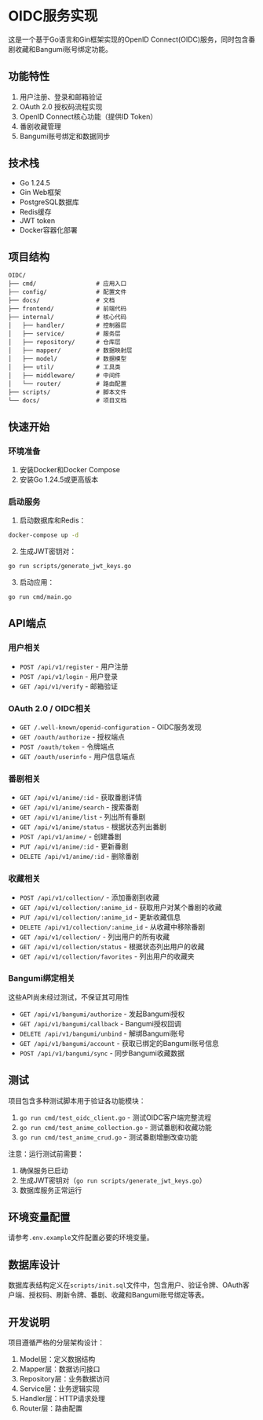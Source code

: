 # OIDC服务实现

这是一个基于Go语言和Gin框架实现的OpenID Connect(OIDC)服务，同时包含番剧收藏和Bangumi账号绑定功能。

## 功能特性

1. 用户注册、登录和邮箱验证
2. OAuth 2.0 授权码流程实现
3. OpenID Connect核心功能（提供ID Token）
4. 番剧收藏管理
5. Bangumi账号绑定和数据同步

## 技术栈

- Go 1.24.5
- Gin Web框架
- PostgreSQL数据库
- Redis缓存
- JWT token
- Docker容器化部署

## 项目结构

```
OIDC/
├── cmd/                 # 应用入口
├── config/              # 配置文件
├── docs/                # 文档
├── frontend/            # 前端代码
├── internal/            # 核心代码
│   ├── handler/         # 控制器层
│   ├── service/         # 服务层
│   ├── repository/      # 仓库层
│   ├── mapper/          # 数据映射层
│   ├── model/           # 数据模型
│   ├── util/            # 工具类
│   ├── middleware/      # 中间件
│   └── router/          # 路由配置
├── scripts/             # 脚本文件
└── docs/                # 项目文档
```

## 快速开始

### 环境准备

1. 安装Docker和Docker Compose
2. 安装Go 1.24.5或更高版本

### 启动服务

1. 启动数据库和Redis：
```bash
docker-compose up -d
```

2. 生成JWT密钥对：
```bash
go run scripts/generate_jwt_keys.go
```

3. 启动应用：
```bash
go run cmd/main.go
```

## API端点

### 用户相关
- `POST /api/v1/register` - 用户注册
- `POST /api/v1/login` - 用户登录
- `GET /api/v1/verify` - 邮箱验证

### OAuth 2.0 / OIDC相关
- `GET /.well-known/openid-configuration` - OIDC服务发现
- `GET /oauth/authorize` - 授权端点
- `POST /oauth/token` - 令牌端点
- `GET /oauth/userinfo` - 用户信息端点

### 番剧相关
- `GET /api/v1/anime/:id` - 获取番剧详情
- `GET /api/v1/anime/search` - 搜索番剧
- `GET /api/v1/anime/list` - 列出所有番剧
- `GET /api/v1/anime/status` - 根据状态列出番剧
- `POST /api/v1/anime/` - 创建番剧
- `PUT /api/v1/anime/:id` - 更新番剧
- `DELETE /api/v1/anime/:id` - 删除番剧

### 收藏相关
- `POST /api/v1/collection/` - 添加番剧到收藏
- `GET /api/v1/collection/:anime_id` - 获取用户对某个番剧的收藏
- `PUT /api/v1/collection/:anime_id` - 更新收藏信息
- `DELETE /api/v1/collection/:anime_id` - 从收藏中移除番剧
- `GET /api/v1/collection/` - 列出用户的所有收藏
- `GET /api/v1/collection/status` - 根据状态列出用户的收藏
- `GET /api/v1/collection/favorites` - 列出用户的收藏夹

### Bangumi绑定相关
这些API尚未经过测试，不保证其可用性
- `GET /api/v1/bangumi/authorize` - 发起Bangumi授权
- `GET /api/v1/bangumi/callback` - Bangumi授权回调
- `DELETE /api/v1/bangumi/unbind` - 解绑Bangumi账号
- `GET /api/v1/bangumi/account` - 获取已绑定的Bangumi账号信息
- `POST /api/v1/bangumi/sync` - 同步Bangumi收藏数据

## 测试

项目包含多种测试脚本用于验证各功能模块：

1. `go run cmd/test_oidc_client.go` - 测试OIDC客户端完整流程
2. `go run cmd/test_anime_collection.go` - 测试番剧和收藏功能
3. `go run cmd/test_anime_crud.go` - 测试番剧增删改查功能

注意：运行测试前需要：
1. 确保服务已启动
2. 生成JWT密钥对（`go run scripts/generate_jwt_keys.go`）
3. 数据库服务正常运行

## 环境变量配置

请参考`.env.example`文件配置必要的环境变量。

## 数据库设计

数据库表结构定义在`scripts/init.sql`文件中，包含用户、验证令牌、OAuth客户端、授权码、刷新令牌、番剧、收藏和Bangumi账号绑定等表。

## 开发说明

项目遵循严格的分层架构设计：
1. Model层：定义数据结构
2. Mapper层：数据访问接口
3. Repository层：业务数据访问
4. Service层：业务逻辑实现
5. Handler层：HTTP请求处理
6. Router层：路由配置
